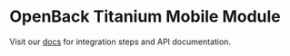# OpenBack Titanium Mobile Module

Visit our [docs](https://docs.openback.com/plugins/titanium/) for integration steps and API documentation.
